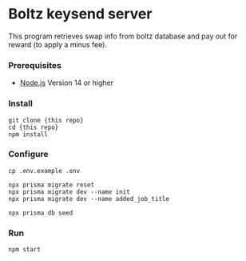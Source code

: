 # Boltz keysend server
This program retrieves swap info from boltz database and pay out for reward (to apply a minus fee).

### Prerequisites

- [Node.js](https://nodejs.org/) Version 14 or higher

### Install
```
git clone {this repo}
cd {this repo}
npm install
```
### Configure

```
cp .env.example .env
```

```
npx prisma migrate reset
npx prisma migrate dev --name init
npx prisma migrate dev --name added_job_title

npx prisma db seed
```

### Run
```
npm start
```
